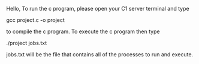 Hello,
To run the c program, please open your C1 server terminal and type

gcc project.c -o project

to compile the c program.
To execute the c program then type

./project jobs.txt

jobs.txt will be the file that contains all of the processes to run and execute.